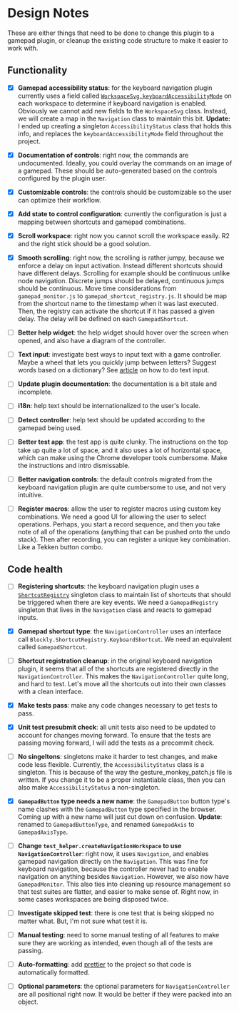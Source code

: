 # Design Notes

These are either things that need to be done to change this plugin to a gamepad
plugin, or cleanup the existing code structure to make it easier to work with.

## Functionality

- [x] **Gamepad accessibility status**: for the keyboard navigation plugin
  currently uses a field called
  [`WorkspaceSvg.keyboardAccessibilityMode`][keyboardAccessibilityMode] on each
  workspace to determine if keyboard navigation is enabled. Obviously we cannot
  add new fields to the `WorkspaceSvg` class. Instead, we will create a map in
  the `Navigation` class to maintain this bit. **Update:** I ended up creating a
  singleton `AccessibilityStatus` class that holds this info, and replaces the
  `keyboardAccessibilityMode` field throughout the project.

- [x] **Documentation of controls**: right now, the commands are undocumented.
  Ideally, you could overlay the commands on an image of a gamepad. These
  should be auto-generated based on the controls configured by the plugin user.

- [x] **Customizable controls**: the controls should be customizable so the user
  can optimize their workflow.

- [x] **Add state to control configuration**: currently the configuration is
  just a mapping between shortcuts and gamepad combinations.

- [x] **Scroll workspace**: right now you cannot scroll the workspace easily. R2
  and the right stick should be a good solution.

- [x] **Smooth scrolling**: right now, the scrolling is rather jumpy, because we
  enforce a delay on input activation. Instead different shortcuts should have
  different delays. Scrolling for example should be continuous unlike node
  navigation. Discrete jumps should be delayed, continuous jumps should be
  continuous. Move time considerations from `gamepad_monitor.js` to
  `gamepad_shortcut_registry.js`. It should be map from the shortcut name to the
  timestamp when it was last executed. Then, the registry can activate the
  shortcut if it has passed a given delay. The delay will be defined on each
  `GamepadShortcut`.

- [ ] **Better help widget**: the help widget should hover over the screen when
  opened, and also have a diagram of the controller.

- [ ] **Text input**: investigate best ways to input text with a game
  controller. Maybe a wheel that lets you quickly jump between letters? Suggest
  words based on a dictionary? See [article][gamepad-text] on how to do text
  input.

- [ ] **Update plugin documentation**: the documentation is a bit stale and
  incomplete.

- [ ] **i18n**: help text should be internationalized to the user's locale.

- [ ] **Detect controller**: help text should be updated according to the
  gamepad being used.

- [ ] **Better test app**: the test app is quite clunky. The instructions on the
  top take up quite a lot of space, and it also uses a lot of horizontal space,
  which can make using the Chrome developer tools cumbersome. Make the
  instructions and intro dismissable.

- [ ] **Better navigation controls**: the default controls migrated from the
  keyboard navigation plugin are quite cumbersome to use, and not very
  intuitive.

- [ ] **Register macros**: allow the user to register macros using custom key
  combinations. We need a good UI for allowing the user to select operations.
  Perhaps, you start a record sequence, and then you take note of all of the
  operations (anything that can be pushed onto the undo stack). Then after
  recording, you can register a unique key combination. Like a Tekken button
  combo.

## Code health

- [ ] **Registering shortcuts**: the keyboard navigation plugin uses a
  [`ShortcutRegistry`][ShortcutRegistry] singleton class to maintain list of
  shortcuts that should be triggered when there are key events. We need a
  `GamepadRegistry` singleton that lives in the `Navigation` class and reacts to
  gamepad inputs.

- [x] **Gamepad shortcut type**: the `NavigationController` uses an interface call
`Blockly.ShortcutRegistry.KeyboardShortcut`. We need an equivalent called
`GamepadShortcut`.

- [ ] **Shortcut registration cleanup**: in the original keyboard navigation
  plugin, it seems that all of the shortcuts are registered directly in the
  `NavigationController`. This makes the `NavigationController` quite long, and
  hard to test. Let's move all the shortcuts out into their own classes with a
  clean interface.

- [x] **Make tests pass**: make any code changes necessary to get tests to pass.

- [x] **Unit test presubmit check**: all unit tests also need to be updated to
  account for changes moving forward. To ensure that the tests are passing
  moving forward, I will add the tests as a precommit check.

- [ ] **No singeltons**: singletons make it harder to test changes, and make
  code less flexible. Currently, the `AccessibilityStatus` class is a singleton.
  This is because of the way the gesture_monkey_patch.js file is written. If you
  change it to be a proper instantiable class, then you can also make
  `AccessibilityStatus` a non-singleton.

- [x] **`GamepadButton` type needs a new name**: the `GamepadButton` button
  type's name clashes with the `GamepadButton` type specified in the browser.
  Coming up with a new name will just cut down on confusion. **Update**: renamed
  to `GamepadButtonType`, and renamed `GamepadAxis` to `GamepadAxisType`.

- [ ] **Change `test_helper.createNavigationWorkspace` to use
  `NavigationController`**: right now, it uses `Navigation`, and enables gamepad
  navigation directly on the `Navigation`. This was fine for keyboard
  navigation, because the controller never had to enable navigation on anything
  besides `Navigation`. However, we also now have `GamepadMonitor`. This also
  ties into cleaning up resource management so that test suites are flatter, and
  easier to make sense of. Right now, in some cases workspaces are being
  disposed twice.

- [ ] **Investigate skipped test**: there is one test that is being skipped no
  matter what. But, I'm not sure what test it is.

- [ ] **Manual testing**: need to some manual testing of all features to make
  sure they are working as intended, even though all of the tests are passing.

- [ ] **Auto-formatting**: add [prettier][prettier] to the project so that code
  is automatically formatted.

- [ ] **Optional parameters**: the optional parameters for
  `NavigationController` are all positional right now. It would be better if
  they were packed into an object.

[keyboardAccessibilityMode]:https://developers.google.com/blockly/reference/js/Blockly.WorkspaceSvg#keyboardAccessibilityMode

[ShortcutRegistry]:https://developers.google.com/blockly/reference/js/Blockly.ShortcutRegistry

[prettier]:https://prettier.io/

[gamepad-text]:https://www.gamasutra.com/blogs/CharlieDeck/20170721/301392/Towards_Better_Gamepad_Text_Input.php
